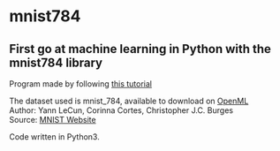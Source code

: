 # mnist784
## First go at machine learning in Python with the mnist784 library

Program made by following [this tutorial](https://openclassrooms.com/fr/courses/4011851-initiez-vous-au-machine-learning/4022441-entrainez-votre-premier-k-nn)

The dataset used is mnist_784, available to download on [OpenML](https://www.openml.org/d/554)<br/>
Author: Yann LeCun, Corinna Cortes, Christopher J.C. Burges<br/>
Source: [MNIST Website](http://yann.lecun.com/exdb/mnist/)<br/>

Code written in Python3.

